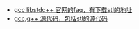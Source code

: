 
 - [gcc libstdc++ 官网的faq，有下载stl的地址](https://gcc.gnu.org/onlinedocs/libstdc++/faq.html)
 - [gcc,g++ 源代码，包括stl的源代码](https://github.com/gcc-mirror/gcc/)
